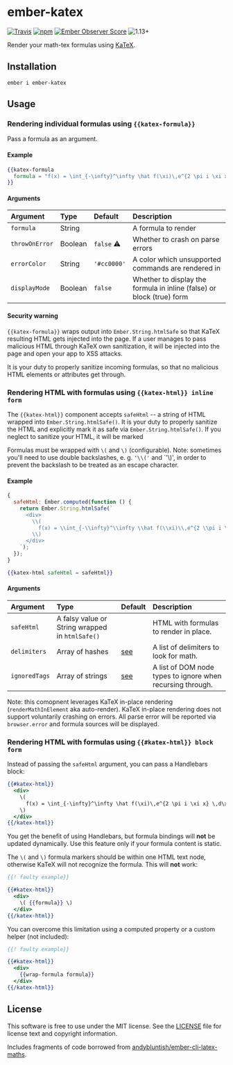 ember-katex
===========

[![Travis](https://api.travis-ci.org/firecracker/ember-katex.svg?branch=gen-1)](https://travis-ci.org/firecracker/ember-katex)
[![npm](https://img.shields.io/npm/v/ember-katex.svg?maxAge=2592000)](https://www.npmjs.com/package/ember-katex)
[![Ember Observer Score](https://emberobserver.com/badges/ember-katex.svg)](https://emberobserver.com/addons/ember-katex)
![1.13+](https://embadge.io/v1/badge.svg?start=1.13.0)


Render your math-tex formulas using [KaTeX](http://khan.github.io/KaTeX/). 



Installation
------------

    ember i ember-katex


Usage
-----

### Rendering individual formulas using `{{katex-formula}}`

Pass a formula as an argument.

#### Example

```hbs
{{katex-formula
  formula = "f(x) = \int_{-\infty}^\infty \hat f(\xi)\,e^{2 \pi i \xi x} \,d\xi"
}}
```

#### Arguments

| Argument       | Type    | Default           | Description                                                           |
|:---------------|:--------|:------------------|:----------------------------------------------------------------------|
| `formula`      | String  | <required>        | A formula to render                                                   |
| `throwOnError` | Boolean | `false` :warning: | Whether to crash on parse errors                                      |
| `errorColor`   | String  | `'#cc0000'`       | A color which unsupported commands are rendered in                    |
| `displayMode`  | Boolean | `false`           | Whether to display the formula in inline (false) or block (true) form |

#### Security warning

`{{katex-formula}}` wraps output into `Ember.String.htmlSafe` so that KaTeX resulting HTML gets injected into the page. If a user manages to pass malicious HTML through KaTeX own sanitization, it will be injected into the page and open your app to XSS attacks. 

It is your duty to properly sanitize incoming formulas, so that no malicious HTML elements or attributes get through.
 

### Rendering HTML with formulas using `{{katex-html}} inline form`

The `{{katex-html}}` component accepts `safeHtml` -- a string of HTML wrapped into `Ember.String.htmlSafe()`. It is your duty to properly sanitize the HTML and explicitly mark it as safe via `Ember.String.htmlSafe()`. If you neglect to sanitize your HTML, it will be marked

Formulas must be wrapped with `\(` and `\)` (configurable). Note: sometimes you'll need to use double backslashes, e. g. `'\\('` and `'\\)', in order to prevent the backslash to be treated as an escape character.


#### Example

```js
{
  safeHtml: Ember.computed(function () {
    return Ember.String.htmlSafe(`
      <div>
        \\(
          f(x) = \\int_{-\\infty}^\\infty \\hat f(\\xi)\\,e^{2 \\pi i \\xi x} \\,d\\xi
        \\)
      </div>
    `);
  });
}
```


```hbs
{{katex-html safeHtml = safeHtml}}
```

#### Arguments


| Argument      | Type                                            | Default                                                                            | Description                                                |
|:--------------|:------------------------------------------------|:-----------------------------------------------------------------------------------|:-----------------------------------------------------------|
| `safeHtml`    | A falsy value or String wrapped in `htmlSafe()` | <required>                                                                         | HTML with formulas to render in place.                     |
| `delimiters`  | Array of hashes                                 | [see](https://github.com/Khan/KaTeX/blob/master/contrib/auto-render/README.md#api) | A list of delimiters to look for math.                     |
| `ignoredTags` | Array of strings                                | [see](https://github.com/Khan/KaTeX/blob/master/contrib/auto-render/README.md#api) | A list of DOM node types to ignore when recursing through. |

Note: this comopnent leverages KaTeX in-place rendering (`renderMathInElement` aka auto-render). KaTeX in-place rendering does not support voluntarily crashing on errors. All parse error will be reported via `browser.error` and formula sources will be displayed.



### Rendering HTML with formulas using `{{#katex-html}} block form`

Instead of passing the `safeHtml` argument, you can pass a Handlebars block:

```hbs
{{#katex-html}}
  <div>
    \(
      f(x) = \int_{-\infty}^\infty \hat f(\xi)\,e^{2 \pi i \xi x} \,d\xi
    \)
  </div>
{{/katex-html}}
```

You get the benefit of using Handlebars, but formula bindings will **not** be updated dynamically. Use this feature only if your formula content is static.

The `\(` and `\)` formula markers should be within one HTML text node, otherwise KaTeX will not recognize the formula. This will **not** work:

```hbs
{{! faulty example}}

{{#katex-html}}
  <div>
    \( {{formula}} \)
  </div>
{{/katex-html}}
```

You can overcome this limitation using a computed property or a custom helper (not included):

```hbs
{{! faulty example}}

{{#katex-html}}
  <div>
    {{wrap-formula formula}}
  </div>
{{/katex-html}}
```


License
-------

This software is free to use under the MIT license. See the [LICENSE](https://github.com/firecracker/ember-katex/blob/gen-1/LICENSE.md) file for license text and copyright information.

Includes fragments of code borrowed from [andybluntish/ember-cli-latex-maths](https://github.com/andybluntish/ember-cli-latex-maths).
